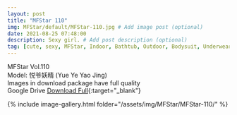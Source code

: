 ```yaml
---
layout: post
title: "MFStar 110"
img: MFStar/default/MFStar-110.jpg # Add image post (optional)
date: 2021-08-25 07:48:00
description: Sexy girl. # Add post description (optional)
tag: [cute, sexy, MFStar, Indoor, Bathtub, Outdoor, Bodysuit, Underwear, Cosplay, Big Tits, Tattoo, CHINAGIRLS]
---
```

MFStar Vol.110  
Model: 悦爷妖精 (Yue Ye Yao Jing)  
Images in download package have full quality                    
Google Drive [Download Full](https://ouo.io/FMPki4q){:target="_blank"}

{% include image-gallery.html folder="/assets/img/MFStar/MFStar-110/" %}
